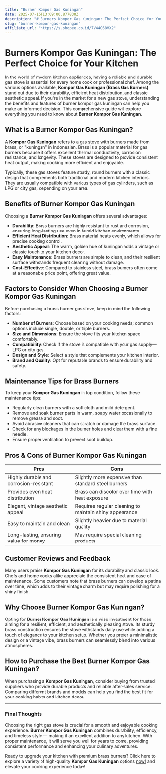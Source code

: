 ```yaml
---
title: "Burner Kompor Gas Kuningan"
date: 2025-07-15T13:09:00.877830Z
description: "# Burners Kompor Gas Kuningan: The Perfect Choice for Your Kitchen..."
slug: "burner-kompor-gas-kuningan"
affiliate_url: "https://s.shopee.co.id/7V44C68VX2"
---
```

# Burners Kompor Gas Kuningan: The Perfect Choice for Your Kitchen

In the world of modern kitchen appliances, having a reliable and durable gas stove is essential for every home cook or professional chef. Among the various options available, **Kompor Gas Kuningan (Brass Gas Burners)** stand out due to their durability, efficient heat distribution, and classic aesthetic appeal. If you're in the market for a new gas stove, understanding the benefits and features of burner kompor gas kuningan can help you make an informed decision. This comprehensive guide will explore everything you need to know about **Burner Kompor Gas Kuningan**.

## What is a Burner Kompor Gas Kuningan?

A **Kompor Gas Kuningan** refers to a gas stove with burners made from brass, or "kuningan" in Indonesian. Brass is a popular material for gas burners because it offers excellent thermal conductivity, corrosion resistance, and longevity. These stoves are designed to provide consistent heat output, making cooking more efficient and enjoyable.

Typically, these gas stoves feature sturdy, round burners with a classic design that complements both traditional and modern kitchen interiors. They are usually compatible with various types of gas cylinders, such as LPG or city gas, depending on your area.

## Benefits of Burner Kompor Gas Kuningan

Choosing a **Burner Kompor Gas Kuningan** offers several advantages:

- **Durability**: Brass burners are highly resistant to rust and corrosion, ensuring long-lasting use even in humid kitchen environments.
- **Efficient Heat Distribution**: Brass material heats evenly, which allows for precise cooking control.
- **Aesthetic Appeal**: The warm, golden hue of kuningan adds a vintage or classic touch to your kitchen decor.
- **Easy Maintenance**: Brass burners are simple to clean, and their resilient surface withstands frequent cleaning without damage.
- **Cost-Effective**: Compared to stainless steel, brass burners often come at a reasonable price point, offering great value.

## Factors to Consider When Choosing a Burner Kompor Gas Kuningan

Before purchasing a brass burner gas stove, keep in mind the following factors:

- **Number of Burners**: Choose based on your cooking needs; common options include single, double, or triple burners.
- **Size and Dimensions**: Ensure the stove fits your kitchen space comfortably.
- **Compatibility**: Check if the stove is compatible with your gas supply—LPG or city gas.
- **Design and Style**: Select a style that complements your kitchen interior.
- **Brand and Quality**: Opt for reputable brands to ensure durability and safety.

## Maintenance Tips for Brass Burners

To keep your **Kompor Gas Kuningan** in top condition, follow these maintenance tips:

- Regularly clean burners with a soft cloth and mild detergent.
- Remove and soak burner parts in warm, soapy water occasionally to remove grease and soot.
- Avoid abrasive cleaners that can scratch or damage the brass surface.
- Check for any blockages in the burner holes and clear them with a fine needle.
- Ensure proper ventilation to prevent soot buildup.

## Pros & Cons of Burner Kompor Gas Kuningan

| Pros                               | Cons                                     |
|-----------------------------------|------------------------------------------|
| Highly durable and corrosion-resistant | Slightly more expensive than standard steel burners |
| Provides even heat distribution       | Brass can discolor over time with heat exposure  |
| Elegant, vintage aesthetic appeal     | Requires regular cleaning to maintain shiny appearance |
| Easy to maintain and clean           | Slightly heavier due to material quality  |
| Long-lasting, ensuring value for money | May require special cleaning products |

## Customer Reviews and Feedback

Many users praise **Kompor Gas Kuningan** for its durability and classic look. Chefs and home cooks alike appreciate the consistent heat and ease of maintenance. Some customers note that brass burners can develop a patina over time, which adds to their vintage charm but may require polishing for a shiny finish.

## Why Choose Burner Kompor Gas Kuningan?

Opting for **Burner Kompor Gas Kuningan** is a wise investment for those aiming for a resilient, efficient, and aesthetically pleasing stove. Its sturdy brass construction ensures the stove withstands daily use while adding a touch of elegance to your kitchen setup. Whether you prefer a minimalistic design or a vintage vibe, brass burners can seamlessly blend into various atmospheres.

## How to Purchase the Best Burner Kompor Gas Kuningan?

When purchasing a **Kompor Gas Kuningan**, consider buying from trusted suppliers who provide durable products and reliable after-sales service. Comparing different brands and models can help you find the best fit for your cooking habits and kitchen decor.

---

### Final Thoughts

Choosing the right gas stove is crucial for a smooth and enjoyable cooking experience. **Burner Kompor Gas Kuningan** combines durability, efficiency, and timeless style — making it an excellent addition to any kitchen. With proper maintenance, it will serve you well for years to come, providing consistent performance and enhancing your culinary adventures.

Ready to upgrade your kitchen with premium brass burners? Click here to explore a variety of high-quality **Kompor Gas Kuningan** options [now!](https://s.shopee.co.id/7V44C68VX2) and elevate your cooking experience today!